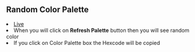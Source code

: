 <h2>Random Color Palette</h2>

<li><a href="https://rana-web-dev.github.io/random-color-palette/">Live</a></li>
<li>When you will click on <b>Refresh Palette</b> button then you will see random color</li>
<li>If you click on Color Palette box the Hexcode will be copied</li>

